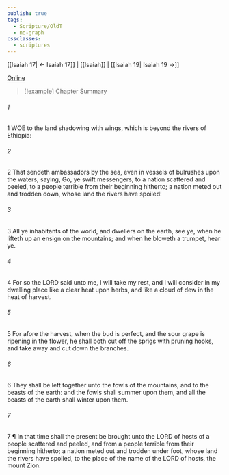 ```yaml
---
publish: true
tags:
  - Scripture/OldT
  - no-graph
cssclasses:
  - scriptures
---
```

[[Isaiah 17| ← Isaiah 17]] | [[Isaiah]] | [[Isaiah 19| Isaiah 19 →]]

[Online](https://churchofjesuschrist.org/study/scriptures/ot/isa/18?lang=eng)

>[!example] Chapter Summary
>
###### 1
1 WOE to the land shadowing with wings, which is beyond the rivers of Ethiopia:
###### 2
2 That sendeth ambassadors by the sea, even in vessels of bulrushes upon the waters, saying, Go, ye swift messengers, to a nation scattered and peeled, to a people terrible from their beginning hitherto; a nation meted out and trodden down, whose land the rivers have spoiled!
###### 3
3 All ye inhabitants of the world, and dwellers on the earth, see ye, when he lifteth up an ensign on the mountains; and when he bloweth a trumpet, hear ye.
###### 4
4 For so the LORD said unto me, I will take my rest, and I will consider in my dwelling place like a clear heat upon herbs, and like a cloud of dew in the heat of harvest.
###### 5
5 For afore the harvest, when the bud is perfect, and the sour grape is ripening in the flower, he shall both cut off the sprigs with pruning hooks, and take away and cut down the branches.
###### 6
6 They shall be left together unto the fowls of the mountains, and to the beasts of the earth: and the fowls shall summer upon them, and all the beasts of the earth shall winter upon them.
###### 7
7 ¶ In that time shall the present be brought unto the LORD of hosts of a people scattered and peeled, and from a people terrible from their beginning hitherto; a nation meted out and trodden under foot, whose land the rivers have spoiled, to the place of the name of the LORD of hosts, the mount Zion.



